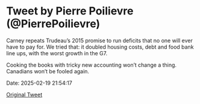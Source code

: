 # Tweet by Pierre Poilievre (@PierrePoilievre)

Carney repeats Trudeau’s 2015 promise to run deficits that no one will ever have to pay for. We tried that: it doubled housing costs, debt and food bank line ups, with the worst growth in the G7. 

Cooking the books with tricky new accounting won’t change a thing. Canadians won’t be fooled again.

Date: 2025-02-19 21:54:17

[Original Tweet](https://x.com/PierrePoilievre/status/1892331899311292583)
